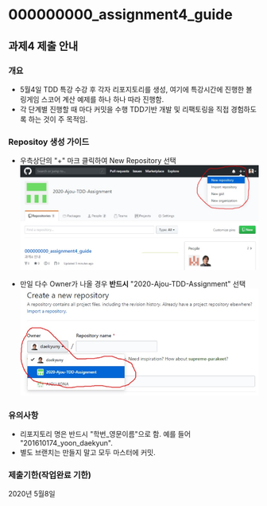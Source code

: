 # 000000000_assignment4_guide
## 과제4 제출 안내

### 개요
* 5월4일 TDD 특강 수강 후 각자 리포지토리를 생성, 여기에 특강시간에 진행한 볼링게임 스코어 계산 예제를 하나 하나 따라 진행함.
* 각 단계별 진행할 때 마다 커밋을 수행 TDD기반 개발 및 리팩토링을 직접 경험하도록 하는 것이 주 목적임.

### Repositoy 생성 가이드
* 우측상단의 "+" 마크 클릭하여 New Repository 선택
![](./repo_create1.jpg)

* 만일 다수 Owner가 나올 경우 **반드시** "2020-Ajou-TDD-Assignment" 선택
![](./repo_create2.jpg)

### 유의사항
* 리포지토리 명은 반드시 "학번_영문이름"으로 함.
예를 들어 "201610174_yoon_daekyun".
* 별도 브랜치는 만들지 말고 모두 마스터에 커밋.

### 제출기한(작업완료 기한)
2020년 5월8일
